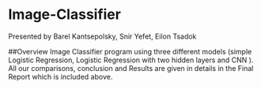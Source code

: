 # Image-Classifier

Presented by Barel Kantsepolsky, Snir Yefet, Eilon Tsadok 

##Overview 
Image Classifier program using three different models (simple Logistic Regression, Logistic Regression with two hidden layers and CNN ).
All our comparisons, conclusion and Results are given in details in the Final Report which is included above. 
